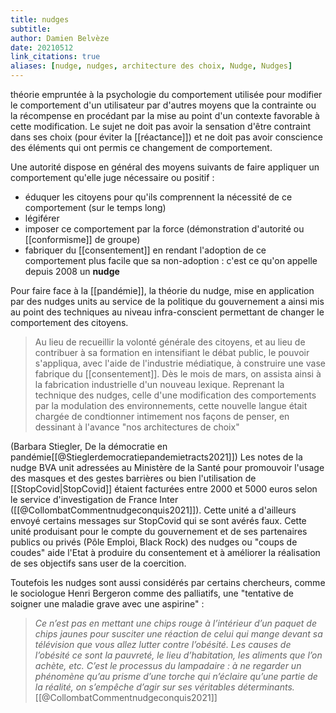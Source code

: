 ```yaml
---
title: nudges
subtitle:
author: Damien Belvèze
date: 20210512
link_citations: true
aliases: [nudge, nudges, architecture des choix, Nudge, Nudges]
---
```

théorie empruntée à la psychologie du comportement utilisée pour modifier le comportement d'un utilisateur par d'autres moyens que la contrainte ou la récompense en procédant par la mise au point d'un contexte favorable à cette modification. Le sujet ne doit pas avoir la sensation d'être contraint dans ses choix (pour éviter la [[réactance]]) et ne doit pas avoir conscience des éléments qui ont permis ce changement de comportement.

Une autorité dispose en général des moyens suivants de faire appliquer un comportement qu'elle juge nécessaire ou positif : 

- éduquer les citoyens pour qu'ils comprennent la nécessité de ce comportement (sur le temps long)
- légiférer
- imposer ce comportement par la force (démonstration d'autorité ou [[conformisme]] de groupe)
- fabriquer du [[consentement]] en rendant l'adoption de ce comportement plus facile que sa non-adoption : c'est ce qu'on appelle depuis 2008 un **nudge**

Pour faire face à la [[pandémie]], la théorie du nudge, mise en application par des nudges units au service de la politique du gouvernement a ainsi mis au point des techniques au niveau infra-conscient permettant de changer le comportement des citoyens.

> Au lieu de recueillir la volonté générale des citoyens, et au lieu de contribuer à sa formation en intensifiant le débat public, le pouvoir s'appliqua, avec l'aide de l'industrie médiatique, à construire une vase fabrique du [[consentement]].
  Dès le mois de mars, on assista ainsi à la fabrication industrielle d'un nouveau lexique. Reprenant la technique des nudges, celle d'une modification des comportements par la modulation des environnements, cette nouvelle langue était chargée de condtionner intimement nos façons de penser, en dessinant à l'avance "nos architectures de choix"
  
(Barbara Stiegler, De la démocratie en pandémie[[@Stieglerdemocratiepandemietracts2021]])
Les notes de la nudge BVA unit adressées au Ministère de la Santé pour promouvoir l'usage des masques et des gestes barrières ou bien l'utilisation de [[StopCovid|StopCovid]] étaient facturées entre 2000 et 5000 euros selon le service d'investigation de France Inter ([[@CollombatCommentnudgeconquis2021]]). Cette unité a d'ailleurs envoyé certains messages sur StopCovid qui se sont avérés faux. 
Cette unité produisant pour le compte du gouvernement et de ses partenaires publics ou privés (Pôle Emploi, Black Rock) des nudges ou "coups de coudes" aide l'Etat à produire du consentement et à améliorer la réalisation de ses objectifs sans user de la coercition. 

Toutefois les nudges sont aussi considérés par certains chercheurs, comme le sociologue Henri Bergeron comme des palliatifs, une "tentative de soigner une maladie grave avec une aspirine" :

>_Ce n’est pas en mettant une chips rouge à l’intérieur d’un paquet de chips jaunes pour susciter une réaction de celui qui mange devant sa télévision que vous allez lutter contre l’obésité. Les causes de l’obésité ce sont la pauvreté, le lieu d’habitation, les aliments que l’on achète, etc. C’est le processus du lampadaire : à ne regarder un phénomène qu’au prisme d’une torche qui n’éclaire qu’une partie de la réalité, on s’empêche d’agir sur ses véritables déterminants._ [[@CollombatCommentnudgeconquis2021]]
